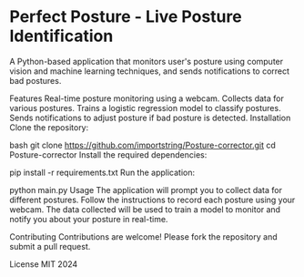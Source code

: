 # Perfect Posture - Live Posture Identification 
A Python-based application that monitors user's posture using computer vision and machine learning techniques, and sends notifications to correct bad postures.

Features
Real-time posture monitoring using a webcam.
Collects data for various postures.
Trains a logistic regression model to classify postures.
Sends notifications to adjust posture if bad posture is detected.
Installation
Clone the repository:

bash
git clone https://github.com/importstring/Posture-corrector.git
cd Posture-corrector
Install the required dependencies:

pip install -r requirements.txt
Run the application:

python main.py
Usage
The application will prompt you to collect data for different postures. Follow the instructions to record each posture using your webcam. The data collected will be used to train a model to monitor and notify you about your posture in real-time.

Contributing
Contributions are welcome! Please fork the repository and submit a pull request.

License
MIT 2024

